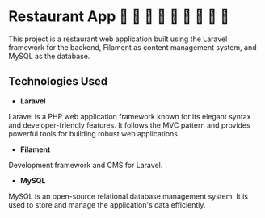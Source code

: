 # <a name="no-link"></a>Restaurant App 🍕 🍔 🍟 🌭 🍿 🥓 🌯 🥙 🍜

This project is a restaurant web application built using the Laravel framework for the backend, Filament as content management system, and MySQL as the database.

## <a name="no-link"></a>Technologies Used

- **Laravel**

Laravel is a PHP web application framework known for its elegant syntax and developer-friendly features. It follows the MVC pattern and provides powerful tools for building robust web applications.

- **Filament**

Development framework and CMS for Laravel.

- **MySQL**

MySQL is an open-source relational database management system. It is used to store and manage the application's data efficiently.
